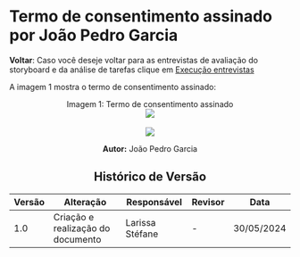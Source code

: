 # Termo de consentimento assinado por João Pedro Garcia

**Voltar**: Caso você deseje voltar para as entrevistas de avaliação do storyboard e da análise de tarefas clique em [Execução entrevistas](DesignAvaliaçãoDesenvolvimento/Nível1/Entrevistas_Avaliacao/Execucao_Entrevistas.md)

A imagem 1 mostra o termo de consentimento assinado:

  <div align="center">
    Imagem 1: Termo de consentimento assinado
    <br>
    <img src="https://raw.githubusercontent.com/Interacao-Humano-Computador/2024.1-SIGAA/main/docs/Midia/storyboard/avaliacaoStoryAnalise/WhatsApp%20Image%202024-05-23%20at%2013.22.20.jpeg">

 <div align="center">
    <br>
    <img src="https://raw.githubusercontent.com/Interacao-Humano-Computador/2024.1-SIGAA/main/docs/Midia/storyboard/avaliacaoStoryAnalise/WhatsApp%20Image%202024-05-23%20at%2013.22.20%20(1).jpeg">

   **Autor:** João Pedro Garcia
   
## Histórico de Versão

| Versão | Alteração                         | Responsável     | Revisor         | Data       |
| ------ | --------------------------------- | --------------- | --------------- | ---------- |
| 1.0    | Criação e realização do documento | Larissa Stéfane | - | 30/05/2024 |
